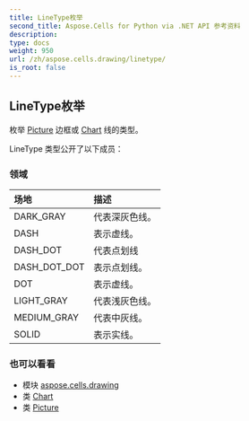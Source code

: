 ```yaml
---
title: LineType枚举
second_title: Aspose.Cells for Python via .NET API 参考资料
description:
type: docs
weight: 950
url: /zh/aspose.cells.drawing/linetype/
is_root: false
---
```

## LineType枚举
枚举 [Picture](/cells/python-net/zh/aspose.cells.drawing/picture) 边框或 [Chart](/cells/python-net/zh/aspose.cells.charts/chart) 线的类型。



LineType 类型公开了以下成员：

### 领域
|场地|描述|
| :- | :- |
| DARK_GRAY |代表深灰色线。|
| DASH |表示虚线。|
| DASH_DOT |代表点划线|
| DASH_DOT_DOT |表示点划线。|
| DOT |表示虚线。|
| LIGHT_GRAY |代表浅灰色线。|
| MEDIUM_GRAY |代表中灰线。|
| SOLID |表示实线。|



### 也可以看看
* 模块 [aspose.cells.drawing](..)
* 类 [Chart](/cells/python-net/zh/aspose.cells.charts/chart)
* 类 [Picture](/cells/python-net/zh/aspose.cells.drawing/picture)
